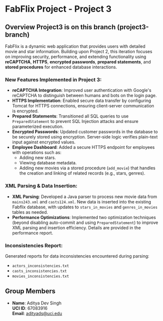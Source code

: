 # FabFlix Project - Project 3

## Overview **Project3 is on this branch (project3-branch)**
FabFlix is a dynamic web application that provides users with detailed movie and star information. Building upon Project 2, this iteration focuses on improving security, performance, and extending functionality using **reCAPTCHA**, **HTTPS**, **encrypted passwords**, **prepared statements**, and **stored procedures** for enhanced database interactions.

### New Features Implemented in Project 3:
- **reCAPTCHA Integration**: Improved user authentication with Google's reCAPTCHA to distinguish between humans and bots on the login page.
- **HTTPS Implementation**: Enabled secure data transfer by configuring Tomcat for HTTPS connections, ensuring client-server communication is encrypted.
- **Prepared Statements**: Transitioned all SQL queries to use `PreparedStatement` to prevent SQL Injection attacks and ensure parameterized execution.
- **Encrypted Passwords**: Updated customer passwords in the database to be securely stored using encryption. Server-side logic verifies plain-text input against encrypted values.
- **Employee Dashboard**: Added a secure HTTPS endpoint for employees with operations such as:
  - Adding new stars.
  - Viewing database metadata.
  - Adding new movies via a stored procedure (`add_movie`) that handles the creation and linking of related records (e.g., stars, genres).

### XML Parsing & Data Insertion:
- **XML Parsing**: Developed a Java parser to process new movie data from `mains243.xml` and `casts124.xml`. New data is inserted into the existing Fabflix database, with updates to `stars_in_movies` and `genres_in_movies` tables as needed.
- **Performance Optimizations**: Implemented two optimization techniques (beyond disabling auto-commit and using `PreparedStatement`) to improve XML parsing and insertion efficiency. Details are provided in the performance report.

### Inconsistencies Report:
Generated reports for data inconsistencies encountered during parsing:
- `actors_inconsistencies.txt`
- `casts_inconsistencies.txt`
- `movies_inconsistencies.txt`

## Group Members
- **Name**: Aditya Dev Singh  
  **UCI ID**: 67083916  
  **Email**: adityads@uci.edu
